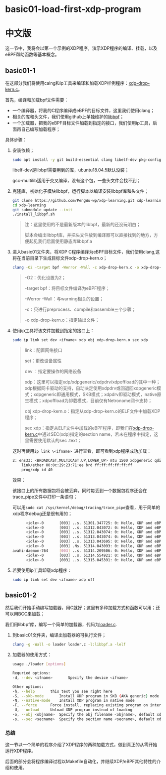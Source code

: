 # basic01-load-first-xdp-program


# 中文版

这一节中，我将会以第一个示例的XDP程序，演示XDP程序的编译、挂载，以及eBPF帮助函数等基本概念。

## basic01-1

在这部分我们将使用calng和ip工具来编译和加载XDP样例程序：[xdp-drop-kern.c](./xdp-drop-kern.c)。



首先，编译和加载bpf文件需要：

* 一个编译器，将我的C程序编译成eBPF的目标文件，这里我们使用clang；
* 相关的库和头文件，我们使用github上单独维护的[libbpf](../libbpf)；
* 一个加载器，把我的eBPF目标文件加载到指定的接口，我们使用ip工具，后面再自己编写加载程序；

具体步骤：

1. 安装依赖；

   ```bash
   sudo apt install -y git build-essential clang libelf-dev pkg-config gcc-multilib
   ```

   libelf-dev是libbpf需要用到的库，ubuntu18.04.5默认没装；

   gcc-multilib适用于交叉编译，没有这个包，一些头文件会找不到；

2. 克隆库，初始化子模块libbpf，运行脚本以编译安装libbpf库和头文件；

   ```bash
   git clone https://github.com/PengWu-wp/xdp-learning.git xdp-learning
   cd xdp-learning
   git submodule update --init
   ./install_libbpf.sh
   ```

   > 注：这里使用的不是最新版本的libbpf，最新的还没玩明白；
   >
   > 脚本会编出libbpf库，并把头文件放到编译器可以直接找到的地方，方便起见我们后面使用静态库libbpf.a

3. 进入basic01文件夹，将XDP C程序编译为eBPF目标文件，我们使用clang,这将在当前目录下生成目标文件xdp-drop-kern.o；

   ``` bash
   clang -O2 -target bpf -Werror -Wall -c xdp-drop-kern.c -o xdp-drop-kern.o
   ```

   > -O2：优化设置为2；
   >
   > -target bpf：将目标文件编译为eBPF程序；
   >
   > -Werror -Wall：与warning相关的设置；
   >
   > -c：只进行preprocess、compile和assemble三个步骤；
   >
   > -o xdp-drop-kern.o：指定输出文件； 


4. 使用ip工具将该文件加载到指定的接口上：

   ```bash
   sudo ip link set dev <ifname> xdp obj xdp-drop-kern.o sec xdp
   ```

   > link：配置网络接口
   >
   > set：更改设备属性
   >
   > dev <ifname>：指定要操作的网络设备
   >
   > xdp：这里可以指定xdp/xdpgeneric/xdpdrv/xdpoffload的其中一种；xdp根据网卡驱动的支持，自动决定使用xdpdrv或回退回xdpgeneric模式；xdpgeneric即通用模式，SKB模式；xdpdrv即驱动模式，native原生模式；xdpoffload为卸载模式，目前仅有Netronome网卡支持；
   >
   > obj xdp-drop-kern.o：指定从xdp-drop-kern.o的ELF文件中加载XDP程序；
   >
   > sec xdp：指定从ELF文件中加载的eBPF程序，即我们在[xdp-drop-kern.c](./xdp-drop-kern.c)中通过SEC(xdp)指定的section name，若未在程序中指定，这里需要使用默认的sec .text；

   这时再使用`ip link \<ifname> `进行查看，即可看到xdp程序成功加载：

   ``` bash
   2: ens33: <BROADCAST,MULTICAST,UP,LOWER_UP> mtu 1500 xdpgeneric qdisc fq_codel state UP mode DEFAULT group default qlen 1000
       link/ether 00:0c:29:23:71:ee brd ff:ff:ff:ff:ff:ff
       prog/xdp id 40
   ```

   效果：

   该接口上的所有数据包将会被丢弃，同时每丢到一个数据包程序还会在trace_pipe文件中打印一条语句；

   可以用`sudo cat /sys/kernel/debug/tracing/trace_pipe`查看，用于简单的xdp程序debug还是很有用的；

   ```bash
         <idle>-0       [003] ..s. 51301.347725: 0: Hello, XDP and eBPF!
         <idle>-0       [003] ..s. 51312.043072: 0: Hello, XDP and eBPF!
         <idle>-0       [003] ..s. 51312.043074: 0: Hello, XDP and eBPF!
         <idle>-0       [003] ..s. 51313.043074: 0: Hello, XDP and eBPF!
         <idle>-0       [003] ..s. 51313.043695: 0: Hello, XDP and eBPF!
         <idle>-0       [003] .Ns. 51314.043093: 0: Hello, XDP and eBPF!
   avahi-daemon-764     [003] ..s. 51314.209506: 0: Hello, XDP and eBPF!
         <idle>-0       [003] ..s. 51314.554921: 0: Hello, XDP and eBPF!
         <idle>-0       [003] ..s. 51315.045391: 0: Hello, XDP and eBPF!
   ```

5. 若要使用ip工具卸载xdp程序：

   ```bash
   sudo ip link set dev <ifname> xdp off
   ```

## basic01-2

然后我们开始手动编写加载器，用C就好；这里有多种加载方式和函数可以用；还可以用BCC来加载；

我们用libbpf库，编写一个简单的加载器，代码为[loader.c](./loader.c).

1. 到basic01文件夹，编译出加载器的可执行文件；

   ```bash
   clang -g -Wall -o loader loader.c -l:libbpf.a -lelf
   ```

2. 加载器的使用方式：

   ```bash
   usage ./loader [options] 
   
   Requried options:
   -d, --dev <ifname>		Specify the device <ifname>
   
   Other options:
   -h, --help		this text you see right here
   -S, --skb-mode		Install XDP program in SKB (AKA generic) mode
   -N, --native-mode	Install XDP program in native mode
   -F, --force		Force install, replacing existing program on interface
   -U, --unload		Unload XDP program instead of loading
   -o, --obj <objname>	Specify the obj filename <objname>, default xdp-drop-kern.o
   -s, --sec <secname>	Specify the section name <secname>, default xdp
   ```

### 总结

这一节以一个简单的程序介绍了XDP程序的两种加载方式，做到真正的从零开始运行XDP程序。

后面的部分会将程序编译过程以Makefile自动化，并继续XDP/eBPF其他特性的介绍和使用。




